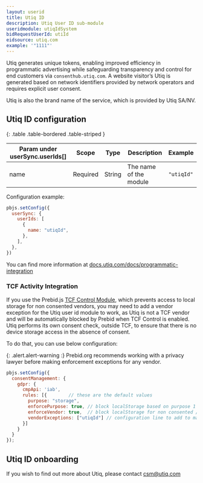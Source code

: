 ```yaml
---
layout: userid
title: Utiq ID
description: Utiq User ID sub-module
useridmodule: utiqIdSystem
bidRequestUserId: utiId
eidsource: utiq.com
example: '"1111"'
---
```


Utiq generates unique tokens, enabling improved efficiency in programmatic advertising while safeguarding transparency and control for end customers via `consenthub.utiq.com`. A website visitor’s Utiq is generated based on network identifiers provided by network operators and requires explicit user consent.

Utiq is also the brand name of the service, which is provided by Utiq SA/NV.

## Utiq ID configuration

{: .table .table-bordered .table-striped }

| Param under userSync.userIds[] | Scope | Type | Description | Example |
| --- | --- | --- | --- | --- |
| name | Required | String | The name of the module | `"utiqId"` |

Configuration example:

```javascript
pbjs.setConfig({
  userSync: {
    userIds: [
      {
        name: "utiqId",
      },
    ],
  },
})
```

You can find more information at [docs.utiq.com/docs/programmatic-integration](https://docs.utiq.com/docs/programmatic-integration)

### TCF Activity Integration

If you use the Prebid.js [TCF Control Module](/dev-docs/modules/tcfControl.html), which prevents access to local storage for non consented vendors, you may need to add a vendor exception for the Utiq user id module to work, as Utiq is not a TCF vendor and will be automatically blocked by Prebid when TCF Control is enabled. Utiq performs its own consent check, outside TCF, to ensure that there is no device storage access in the absence of consent.

To do that, you can use below configuration:

{: .alert.alert-warning :}
Prebid.org recommends working with a privacy lawyer before making enforcement exceptions for any vendor.

```javascript
pbjs.setConfig({
  consentManagement: {
    gdpr: {
      cmpApi: 'iab',
      rules: [{        // these are the default values
        purpose: "storage",
        enforcePurpose: true, // block localStorage based on purpose 1 of TCF
        enforceVendor: true,  // block localStorage for non consented / non TCF vendors
        vendorExceptions: ["utiqId"] // configuration line to add to make utiq exception
      }]
    }
  }
});
```

## Utiq ID onboarding

If you wish to find out more about Utiq, please contact <csm@utiq.com>
